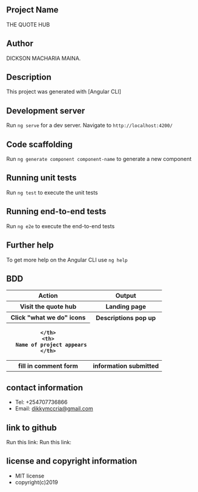 ## Project Name

 THE QUOTE HUB

## Author

DICKSON MACHARIA MAINA.

## Description

This project was generated with [Angular CLI]

## Development server

Run `ng serve` for a dev server. Navigate to `http://localhost:4200/`

## Code scaffolding

Run `ng generate component component-name` to generate a new component

## Running unit tests

Run `ng test` to execute the unit tests

## Running end-to-end tests

Run `ng e2e` to execute the end-to-end tests 

## Further help

To get more help on the Angular CLI use `ng help`

## BDD
<table>
  <tr>
    <th>
      Action
    </th>
    <th>
      Output
    </th>
  </tr>
  <tr>
    <th>
      Visit the quote hub 
    </th>
    <th>
      Landing page
    </th>
  </tr>
  <tr>
    <th>
      Click "what we do" icons
    </th>
    <th>
      Descriptions pop up
    </th>
  </tr>
  <tr>
    <th>
      
    </th>
    <th>
      Name of project appears
    </th>
  </tr>
  <tr>
    <th>
      fill in comment form
    </th>
    <th>
      information submitted
    </th>
  </tr>
</table>

## contact information

* Tel: +254707736866
* Email: dikkymccria@gmail.com

## link to github 

Run this link: Run this link: 

## license and copyright information

* MIT license
* copyright(c)2019 